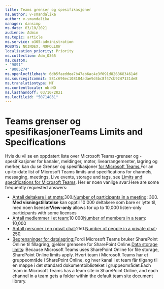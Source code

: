 ```yaml
---
title: Teams grenser og spesifikasjoner
ms.author: v-smandalika
author: v-smandalika
manager: dansimp
ms.date: 03/10/2021
audience: Admin
ms.topic: article
ms.service: o365-administration
ROBOTS: NOINDEX, NOFOLLOW
localization_priority: Priority
ms.collection: Adm_O365
ms.custom:
- "9091"
- "9005274"
ms.openlocfilehash: 6db5faeddea7b47ab6ac4e3f091d82686834614d
ms.sourcegitcommit: 581c696ec108184adae9d4bc8f47cb9247131de8
ms.translationtype: MT
ms.contentlocale: nb-NO
ms.lasthandoff: 03/10/2021
ms.locfileid: "50714831"
---
```

# <a name="teams-limits-and-specifications"></a><span data-ttu-id="05af6-102">Teams grenser og spesifikasjoner</span><span class="sxs-lookup"><span data-stu-id="05af6-102">Teams Limits and Specifications</span></span>

<span data-ttu-id="05af6-103">Hvis du vil se en oppdatert liste over Microsoft Teams-grenser og -spesifikasjoner for kanaler, meldinger, møter, livearrangementer, lagring og merker, kan du se Grenser og spesifikasjoner [for Microsoft Teams.](https://docs.microsoft.com/microsoftteams/limits-specifications-teams)</span><span class="sxs-lookup"><span data-stu-id="05af6-103">For an up-to-date list of Microsoft Teams limits and specifications for channels, messaging, meetings, Live events, storage and tags, see [Limits and specifications for Microsoft Teams](https://docs.microsoft.com/microsoftteams/limits-specifications-teams).</span></span> <span data-ttu-id="05af6-104">Her er noen vanlige svar:</span><span class="sxs-lookup"><span data-stu-id="05af6-104">Here are some frequently requested answers:</span></span>

- <span data-ttu-id="05af6-105">[Antall deltakere i et møte:](https://docs.microsoft.com/microsoftteams/limits-specifications-teams#meetings-and-calls)300.</span><span class="sxs-lookup"><span data-stu-id="05af6-105">[Number of participants in a meeting](https://docs.microsoft.com/microsoftteams/limits-specifications-teams#meetings-and-calls): 300.</span></span> <span data-ttu-id="05af6-106">**Med visningstillatelse** kan opptil 10 000 deltakere som bare er lytte til, med noen lisenser</span><span class="sxs-lookup"><span data-stu-id="05af6-106">**View-only** allows for up to 10,000 listen-only participants with some licenses</span></span>
- <span data-ttu-id="05af6-107">[Antall medlemmer i et team:](https://docs.microsoft.com/microsoftteams/limits-specifications-teams#teams-and-channels)10 000</span><span class="sxs-lookup"><span data-stu-id="05af6-107">[Number of members in a team](https://docs.microsoft.com/microsoftteams/limits-specifications-teams#teams-and-channels): 10,000</span></span>
- <span data-ttu-id="05af6-108">[Antall personer i en privat chat:](https://docs.microsoft.com/microsoftteams/limits-specifications-teams#chat)250.</span><span class="sxs-lookup"><span data-stu-id="05af6-108">[Number of people in a private chat](https://docs.microsoft.com/microsoftteams/limits-specifications-teams#chat): 250.</span></span> 
- <span data-ttu-id="05af6-109">[Begrensninger for datalagring:](https://docs.microsoft.com/microsoftteams/limits-specifications-teams#storage)Fordi Microsoft Teams bruker SharePoint Online til fillagring, gjelder grensene for SharePoint Online.</span><span class="sxs-lookup"><span data-stu-id="05af6-109">[Data storage limits](https://docs.microsoft.com/microsoftteams/limits-specifications-teams#storage):  Because Microsoft Teams uses SharePoint Online for file storage, SharePoint Online limits apply.</span></span> <span data-ttu-id="05af6-110">Hvert team i Microsoft Teams har et gruppeområde i SharePoint Online, og hver kanal i et team får tilgang til en mappe i det standard dokumentbiblioteket i gruppeområdet.</span><span class="sxs-lookup"><span data-stu-id="05af6-110">Each team in Microsoft Teams has a team site in SharePoint Online, and each channel in a team gets a folder within the default team site document library.</span></span>

